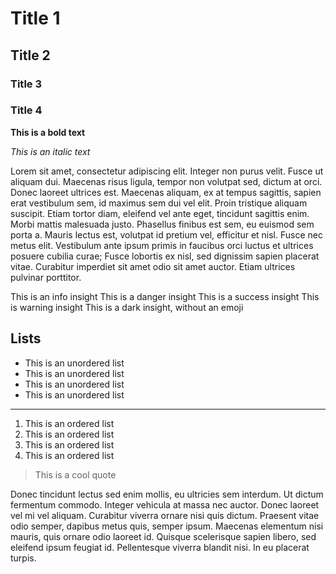 # Title 1

## Title 2

### Title 3

### Title 4

**This is a bold text**

_This is an italic text_

Lorem sit amet, consectetur adipiscing elit. Integer non purus velit. Fusce ut aliquam dui. Maecenas risus ligula, tempor non volutpat sed, dictum at orci. Donec laoreet ultrices est. Maecenas aliquam, ex at tempus sagittis, sapien erat vestibulum sem, id maximus sem dui vel elit. Proin tristique aliquam suscipit. Etiam tortor diam, eleifend vel ante eget, tincidunt sagittis enim. Morbi mattis malesuada justo. Phasellus finibus est sem, eu euismod sem porta a. Mauris lectus est, volutpat id pretium vel, efficitur et nisl. Fusce nec metus elit. Vestibulum ante ipsum primis in faucibus orci luctus et ultrices posuere cubilia curae; Fusce lobortis ex nisl, sed dignissim sapien placerat vitae. Curabitur imperdiet sit amet odio sit amet auctor. Etiam ultrices pulvinar porttitor.

<Insight type="info" emoji="🐕">
    This is an info insight
</Insight>

<Insight type="danger" emoji="🚨">
    This is a danger insight
</Insight>

<Insight type="success" emoji="✅">
    This is a success insight
</Insight>

<Insight type="warning" emoji="⚠️">
    This is warning insight
</Insight>

<Insight type="dark">
    This is a dark insight, without an emoji
</Insight>

## Lists

- This is an unordered list
- This is an unordered list
- This is an unordered list
- This is an unordered list

---

1. This is an ordered list
2. This is an ordered list
3. This is an ordered list
4. This is an ordered list

> This is a cool quote

Donec tincidunt lectus sed enim mollis, eu ultricies sem interdum. Ut dictum fermentum commodo. Integer vehicula at massa nec auctor. Donec laoreet vel mi vel aliquam. Curabitur viverra ornare nisi quis dictum. Praesent vitae odio semper, dapibus metus quis, semper ipsum. Maecenas elementum nisi mauris, quis ornare odio laoreet id. Quisque scelerisque sapien libero, sed eleifend ipsum feugiat id. Pellentesque viverra blandit nisi. In eu placerat turpis.
